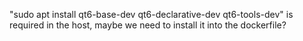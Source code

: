 "sudo apt install qt6-base-dev qt6-declarative-dev qt6-tools-dev" is required in the host, maybe we need to install it into the dockerfile?
